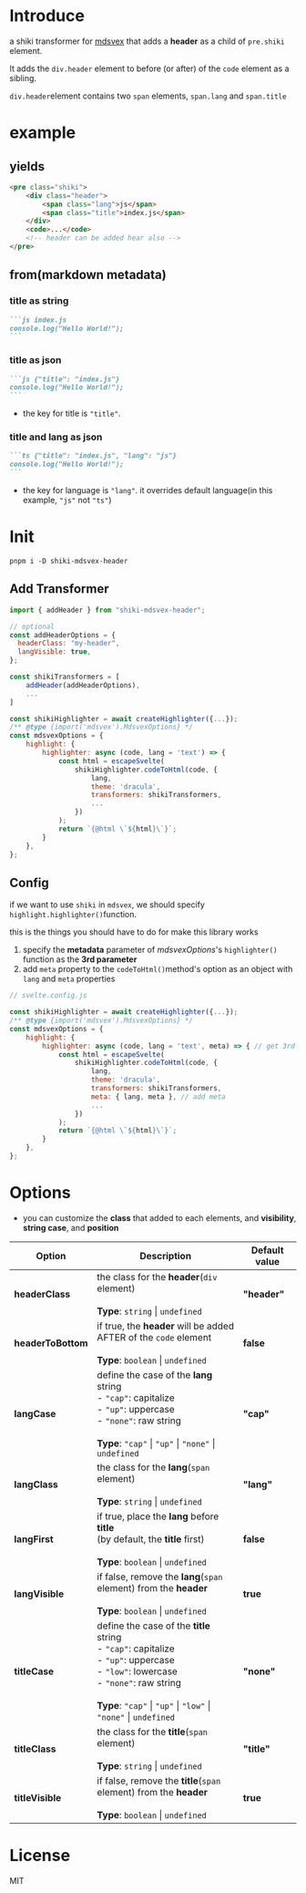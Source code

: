# Introduce

a shiki transformer for [mdsvex](https://github.com/pngwn/MDsveX) that adds a **header** as a child of `pre.shiki` element.

It adds the `div.header` element to before (or after) of the `code` element as a sibling.

`div.header`element contains two `span` elements, `span.lang` and `span.title`

# example

## yields

```html
<pre class="shiki">
	<div class="header">
		<span class="lang">js</span>
		<span class="title">index.js</span>
	</div>
	<code>...</code>
	<!-- header can be added hear also -->
</pre>
```

## from(markdown metadata)

### title as string

````md
```js index.js
console.log("Hello World!");
```
````

### title as json

````md
```js {"title": "index.js"}
console.log("Hello World!");
```
````

- the key for title is `"title"`.

### title and lang as json

````md
```ts {"title": "index.js", "lang": "js"}
console.log("Hello World!");
```
````

- the key for language is `"lang"`. it overrides default language(in this example, `"js"` not `"ts"`)

# Init

```shell
pnpm i -D shiki-mdsvex-header
```

## Add Transformer

```js
import { addHeader } from "shiki-mdsvex-header";

// optional
const addHeaderOptions = {
  headerClass: "my-header",
  langVisible: true,
};

const shikiTransformers = [
	addHeader(addHeaderOptions),
	...
]

const shikiHighlighter = await createHighlighter({...});
/** @type {import('mdsvex').MdsvexOptions} */
const mdsvexOptions = {
	highlight: {
		highlighter: async (code, lang = 'text') => {
			const html = escapeSvelte(
				shikiHighlighter.codeToHtml(code, {
					lang,
					theme: 'dracula',
					transformers: shikiTransformers,
					...
				})
			);
			return `{@html \`${html}\`}`;
		}
	},
};
```

## Config

if we want to use `shiki` in `mdsvex`, we should specify `highlight.highlighter()`function.

this is the things you should have to do for make this library works

1. specify the **metadata** parameter of _mdsvexOptions_'s `highlighter()` function as the **3rd parameter**
2. add `meta` property to the `codeToHtml()`method's option as an object with `lang` and `meta` properties

```js
// svelte.config.js

const shikiHighlighter = await createHighlighter({...});
/** @type {import('mdsvex').MdsvexOptions} */
const mdsvexOptions = {
	highlight: {
		highlighter: async (code, lang = 'text', meta) => { // get 3rd param
			const html = escapeSvelte(
				shikiHighlighter.codeToHtml(code, {
					lang,
					theme: 'dracula',
					transformers: shikiTransformers,
					meta: { lang, meta }, // add meta
					...
				})
			);
			return `{@html \`${html}\`}`;
		}
	},
};
```

# Options

- you can customize the **class** that added to each elements, and **visibility**, **string case**, and **position**

| Option             | Description                                                                                                                                                                                                        | Default value |
| ------------------ | ------------------------------------------------------------------------------------------------------------------------------------------------------------------------------------------------------------------ | ------------- |
| **headerClass**    | the class for the **header**(`div` element)<br><br>**Type**: `string` \| `undefined`                                                                                                                               | **"header"**  |
| **headerToBottom** | if true, the **header** will be added AFTER of the `code` element<br><br>**Type**: `boolean` \| `undefined`                                                                                                        | **false**     |
| **langCase**       | define the case of the **lang** string<br>- `"cap"`: capitalize<br>- `"up"`: uppercase<br>- `"none"`: raw string<br><br>**Type**: `"cap"` \| `"up"` \| `"none"` \| `undefined`                                     | **"cap"**     |
| **langClass**      | the class for the **lang**(`span` element)<br><br>**Type**: `string` \| `undefined`                                                                                                                                | **"lang"**    |
| **langFirst**      | if true, place the **lang** before **title**<br>(by default, the **title** first)<br><br>**Type**: `boolean` \| `undefined`                                                                                        | **false**     |
| **langVisible**    | if false, remove the **lang**(`span` element) from the **header**<br><br>**Type**: `boolean` \| `undefined`                                                                                                        | **true**      |
| **titleCase**      | define the case of the **title** string<br>- `"cap"`: capitalize<br>- `"up"`: uppercase<br>- `"low"`: lowercase<br>- `"none"`: raw string<br><br>**Type**: `"cap"` \| `"up"` \| `"low"` \| `"none"` \| `undefined` | **"none"**    |
| **titleClass**     | the class for the **title**(`span` element)<br><br>**Type**: `string` \| `undefined`                                                                                                                               | **"title"**   |
| **titleVisible**   | if false, remove the **title**(`span` element) from the **header**<br><br>**Type**: `boolean` \| `undefined`                                                                                                       | **true**      |

# License

MIT
